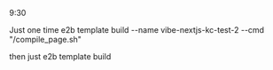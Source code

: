 9:30

Just one time
e2b template build --name vibe-nextjs-kc-test-2 --cmd "/compile_page.sh"

then just
e2b template build